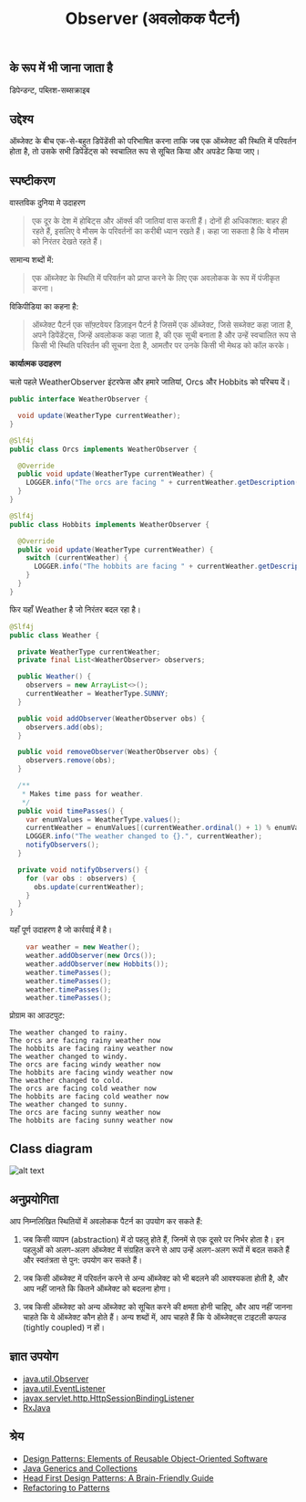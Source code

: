 ﻿---
title: Observer (अवलोकक पैटर्न)
category: Behavioral (व्यावहारिक पैटर्न)
language: हिन्दी
tag:
 - Gang Of Four(गैंग ऑफ फोर) 
 - Reactive (रीएक्टिव)
---

## के रूप में भी जाना जाता है

डिपेन्डन्ट, पब्लिश-सब्सक्राइब

## उद्देश्य

ऑब्जेक्ट के बीच एक-से-बहुत डिपेंडेंसी को परिभाषित करना ताकि जब एक ऑब्जेक्ट की स्थिति में परिवर्तन होता है, तो उसके सभी डिपेंडेंट्स को स्वचालित रूप से सूचित किया और अपडेट किया जाए।

## स्पष्टीकरण

वास्तविक दुनिया मे उदाहरण

>एक दूर के देश में होबिट्स और ऑर्क्स की जातियां वास करती हैं। दोनों ही अधिकांशत: बाहर ही रहते हैं, इसलिए वे मौसम के परिवर्तनों का करीबी ध्यान रखते हैं। कहा जा सकता है कि वे मौसम को निरंतर देखते रहते हैं।

सामान्य शब्दों में:

>एक ऑब्जेक्ट के स्थिति में परिवर्तन को प्राप्त करने के लिए एक अवलोकक के रूप में पंजीकृत करना।

विकिपीडिया का कहना है:

>ऑब्जेक्ट पैटर्न एक सॉफ़्टवेयर डिज़ाइन पैटर्न है जिसमें एक ऑब्जेक्ट, जिसे सब्जेक्ट कहा जाता है, अपने डिपेंडेंट्स, जिन्हें अवलोकक कहा जाता है, की एक सूची बनाता है और उन्हें स्वचालित रूप से किसी भी स्थिति परिवर्तन की सूचना देता है, आमतौर पर उनके किसी भी मेथड को कॉल करके।

**कार्यात्मक उदाहरण**

चलो पहले WeatherObserver इंटरफेस और हमारे जातियां, Orcs और Hobbits को परिचय दें।

```java
public interface WeatherObserver {

  void update(WeatherType currentWeather);
}

@Slf4j
public class Orcs implements WeatherObserver {

  @Override
  public void update(WeatherType currentWeather) {
    LOGGER.info("The orcs are facing " + currentWeather.getDescription() + " weather now");
  }
}

@Slf4j
public class Hobbits implements WeatherObserver {

  @Override
  public void update(WeatherType currentWeather) {
    switch (currentWeather) {
      LOGGER.info("The hobbits are facing " + currentWeather.getDescription() + " weather now");
    }
  }
}
```

फिर यहाँ Weather है जो निरंतर बदल रहा है।

```java
@Slf4j
public class Weather {

  private WeatherType currentWeather;
  private final List<WeatherObserver> observers;

  public Weather() {
    observers = new ArrayList<>();
    currentWeather = WeatherType.SUNNY;
  }

  public void addObserver(WeatherObserver obs) {
    observers.add(obs);
  }

  public void removeObserver(WeatherObserver obs) {
    observers.remove(obs);
  }

  /**
   * Makes time pass for weather.
   */
  public void timePasses() {
    var enumValues = WeatherType.values();
    currentWeather = enumValues[(currentWeather.ordinal() + 1) % enumValues.length];
    LOGGER.info("The weather changed to {}.", currentWeather);
    notifyObservers();
  }

  private void notifyObservers() {
    for (var obs : observers) {
      obs.update(currentWeather);
    }
  }
}
```

यहाँ पूर्ण उदाहरण है जो कार्रवाई में है।

```java
    var weather = new Weather();
    weather.addObserver(new Orcs());
    weather.addObserver(new Hobbits());
    weather.timePasses();
    weather.timePasses();
    weather.timePasses();
    weather.timePasses();
```

प्रोग्राम का आउटपुट:

```
The weather changed to rainy.
The orcs are facing rainy weather now
The hobbits are facing rainy weather now
The weather changed to windy.
The orcs are facing windy weather now
The hobbits are facing windy weather now
The weather changed to cold.
The orcs are facing cold weather now
The hobbits are facing cold weather now
The weather changed to sunny.
The orcs are facing sunny weather now
The hobbits are facing sunny weather now
```

## Class diagram

![alt text](./etc/observer.png "Observer")

## अनुप्रयोगिता

आप निम्नलिखित स्थितियों में अवलोकक पैटर्न का उपयोग कर सकते हैं:

1.  जब किसी व्यापन (abstraction) में दो पहलु होते हैं, जिनमें से एक दूसरे पर निर्भर होता है। इन पहलुओं को अलग-अलग ऑब्जेक्ट में संग्रहित करने से आप उन्हें अलग-अलग रूपों में बदल सकते हैं और स्वतंत्रता से पुन: उपयोग कर सकते हैं।
    
2.  जब किसी ऑब्जेक्ट में परिवर्तन करने से अन्य ऑब्जेक्ट को भी बदलने की आवश्यकता होती है, और आप नहीं जानते कि कितने ऑब्जेक्ट को बदलना होगा।
    
3.  जब किसी ऑब्जेक्ट को अन्य ऑब्जेक्ट को सूचित करने की क्षमता होनी चाहिए, और आप नहीं जानना चाहते कि ये ऑब्जेक्ट कौन होते हैं। अन्य शब्दों में, आप चाहते हैं कि ये ऑब्जेक्ट्स टाइटली कपल्ड (tightly coupled) न हों।

## ज्ञात उपयोग

* [java.util.Observer](http://docs.oracle.com/javase/8/docs/api/java/util/Observer.html)
* [java.util.EventListener](http://docs.oracle.com/javase/8/docs/api/java/util/EventListener.html)
* [javax.servlet.http.HttpSessionBindingListener](http://docs.oracle.com/javaee/7/api/javax/servlet/http/HttpSessionBindingListener.html)
* [RxJava](https://github.com/ReactiveX/RxJava)

## श्रेय

* [Design Patterns: Elements of Reusable Object-Oriented Software](https://www.amazon.com/gp/product/0201633612/ref=as_li_tl?ie=UTF8&camp=1789&creative=9325&creativeASIN=0201633612&linkCode=as2&tag=javadesignpat-20&linkId=675d49790ce11db99d90bde47f1aeb59)
* [Java Generics and Collections](https://www.amazon.com/gp/product/0596527756/ref=as_li_tl?ie=UTF8&camp=1789&creative=9325&creativeASIN=0596527756&linkCode=as2&tag=javadesignpat-20&linkId=246e5e2c26fe1c3ada6a70b15afcb195)
* [Head First Design Patterns: A Brain-Friendly Guide](https://www.amazon.com/gp/product/0596007124/ref=as_li_tl?ie=UTF8&camp=1789&creative=9325&creativeASIN=0596007124&linkCode=as2&tag=javadesignpat-20&linkId=6b8b6eea86021af6c8e3cd3fc382cb5b)
* [Refactoring to Patterns](https://www.amazon.com/gp/product/0321213351/ref=as_li_tl?ie=UTF8&camp=1789&creative=9325&creativeASIN=0321213351&linkCode=as2&tag=javadesignpat-20&linkId=2a76fcb387234bc71b1c61150b3cc3a7)


